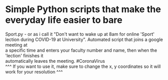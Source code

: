 # Simple Python scripts that make the everyday life easier to bare

Sport.py - or as i call it "Don't want to wake up at 8am for online 'Sport' lection during COVID-19 at University". Automated script that joins a google meeting at\
a specific time and enters your faculty number and name, then when the 'lection' finishes it\
automatically leaves the meeting. #CoronaVirus\
^^^ If you want to use it, make sure to change the x, y coordinates so it will work for your resolution ^^^
